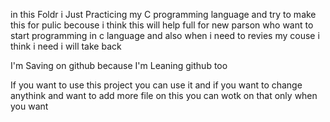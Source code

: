 in this Foldr i Just Practicing my C programming language and try to make this for pulic becouse i think this will help full for new parson who want to start programming in c language and also when i need to revies my couse i think i need i will take back 


I'm Saving on github because I'm Leaning github too 

If you want to use this project you can use it and if you want to change anythink and want to add more file on this you can wotk on that only when you want 